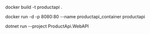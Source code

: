 docker build -t productapi .

docker run -d -p 8080:80 --name productapi_container productapi



dotnet run --project ProductApi.WebAPI